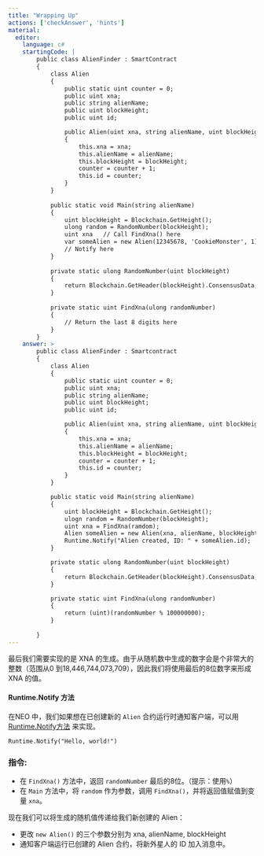 ```yaml
---
title: "Wrapping Up"
actions: ['checkAnswer', 'hints']
material: 
  editor:
    language: c#
    startingCode: |
        public class AlienFinder : SmartContract
        {
            class Alien
            {
                public static uint counter = 0; 
                public uint xna;
                public string alienName;
                public uint blockHeight;
                public uint id; 

                public Alien(uint xna, string alienName, uint blockHeight) 
                {
                    this.xna = xna; 
                    this.alienName = alienName;
                    this.blockHeight = blockHeight;
                    counter = counter + 1;
                    this.id = counter; 
                }
            }
                        
            public static void Main(string alienName)
            {
                uint blockHeight = Blockchain.GetHeight(); 
                ulong random = RandomNumber(blockHeight); 
                uint xna   // Call FindXna() here 
                var someAlien = new Alien(12345678, 'CookieMonster', 1)  // Change the arguments here
                // Notify here
            }
            
            private static ulong RandomNumber(uint blockHeight)
            {
                return Blockchain.GetHeader(blockHeight).ConsensusData; 
            }
            
            private static uint FindXna(ulong randomNumber)
            {
                // Return the last 8 digits here
            }
        }
    answer: > 
        public class AlienFinder : Smartcontract
        {
            class Alien
            {
                public static uint counter = 0; 
                public uint xna;
                public string alienName;
                public uint blockHeight;
                public uint id; 

                public Alien(uint xna, string alienName, uint blockHeight) 
                {
                    this.xna = xna; 
                    this.alienName = alienName;
                    this.blockHeight = blockHeight;
                    counter = counter + 1;
                    this.id = counter; 
                }
            }

            public static void Main(string alienName) 
            {
                uint blockHeight = Blockchain.GetHeight();
                ulogn random = RandomNumber(blockHeight); 
                uint xna = FindXna(ramdom);
                Alien someAlien = new Alien(xna, alienName, blockHeight);
                Runtime.Notify("Alien created, ID: " + someAlien.id);
            }

            private static ulong RandomNumber(uint blockHeight)
            {
                return Blockchain.GetHeader(blockHeight).ConsensusData; 
            }

            private static uint FindXna(ulong randomNumber)
            {
                return (uint)(randomNumber % 100000000);
            }
            
        }
---
```




最后我们需要实现的是 XNA 的生成。由于从随机数中生成的数字会是个非常大的整数（范围从0 到18,446,744,073,709），因此我们将使用最后的8位数字来形成 XNA 的值。



#### Runtime.Notify 方法


在NEO 中，我们如果想在已创建新的 `Alien` 合约运行时通知客户端，可以用
 [Runtime.Notify方法](https://docs.neo.org/docs/zh-cn/reference/scapi/fw/dotnet/neo/Runtime/Notify.html) 来实现。
 
 
```
Runtime.Notify("Hello, world!")
```

### 指令: 

- 在 `FindXna()` 方法中，返回 `randomNumber` 最后的8位。（提示：使用`%`）
- 在 `Main` 方法中，将 `random` 作为参数，调用 `FindXna()`，并将返回值赋值到变量 `xna`。

现在我们可以将生成的随机值传递给我们新创建的 Alien：

- 更改 `new Alien()` 的三个参数分别为 xna, alienName, blockHeight
- 通知客户端运行已创建的 Alien 合约，将新外星人的 ID 加入消息中。
